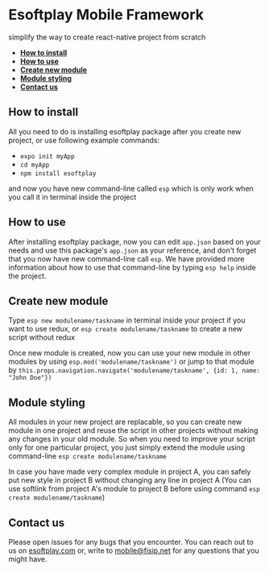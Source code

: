 # Esoftplay Mobile Framework
simplify the way to create react-native project from scratch

* **[How to install](#how-to-install)**
* **[How to use](#how-to-use)**
* **[Create new module](#create-new-module)**
* **[Module styling](#module-styling)**
* **[Contact us](#contact-us)**

## How to install

All you need to do is installing esoftplay package after you create new project, or use following example commands:
* ``expo init myApp``
* ``cd myApp``
* ``npm install esoftplay``

and now you have new command-line called `esp` which is only work when you call it in terminal inside the project

## How to use

After installing esoftplay package, now you can edit `app.json` based on your needs and use this package's `app.json` as your reference, and don't forget that you now have new command-line call `esp`. We have provided more information about how to use that command-line by typing `esp help` inside the project.

## Create new module

Type `esp new modulename/taskname` in terminal inside your project if you want to use redux, or `esp create modulename/taskname` to create a new script without redux

Once new module is created, now you can use your new module in other modules by using `esp.mod('modulename/taskname')` or jump to that module by `this.props.navigation.navigate('modulename/taskname', {id: 1, name: "John Doe"})`

## Module styling

All modules in your new project are replacable, so you can create new module in one project and reuse the script in other projects without making any changes in your old module. So when you need to improve your script only for one particular project, you just simply extend the module using command-line `esp create modulename/taskname`

In case you have made very complex module in project A, you can safely put new style in project B without changing any line in project A (You can use softlink from project A's module to project B before using command `esp create modulename/taskname`)

## Contact us

Please open issues for any bugs that you encounter. You can reach out to us on [esoftplay.com](http://esoftplay.com) or, write to mobile@fisip.net for any questions that you might have.
